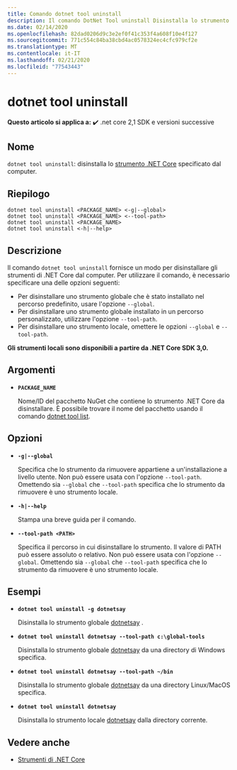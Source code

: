 ```yaml
---
title: Comando dotnet tool uninstall
description: Il comando DotNet Tool uninstall Disinstalla lo strumento .NET Core specificato dal computer.
ms.date: 02/14/2020
ms.openlocfilehash: 82dad0206d9c3e2ef0f41c353f4a608f10e4f127
ms.sourcegitcommit: 771c554c84ba38cbd4ac0578324ec4cfc979cf2e
ms.translationtype: MT
ms.contentlocale: it-IT
ms.lasthandoff: 02/21/2020
ms.locfileid: "77543443"
---
```

# <a name="dotnet-tool-uninstall"></a>dotnet tool uninstall

**Questo articolo si applica a:** ✔️ .net core 2,1 SDK e versioni successive

## <a name="name"></a>Nome

`dotnet tool uninstall`: disinstalla lo [strumento .NET Core](global-tools.md) specificato dal computer.

## <a name="synopsis"></a>Riepilogo

```dotnetcli
dotnet tool uninstall <PACKAGE_NAME> <-g|--global>
dotnet tool uninstall <PACKAGE_NAME> <--tool-path>
dotnet tool uninstall <PACKAGE_NAME>
dotnet tool uninstall <-h|--help>
```

## <a name="description"></a>Descrizione

Il comando `dotnet tool uninstall` fornisce un modo per disinstallare gli strumenti di .NET Core dal computer. Per utilizzare il comando, è necessario specificare una delle opzioni seguenti:

* Per disinstallare uno strumento globale che è stato installato nel percorso predefinito, usare l'opzione `--global`.
* Per disinstallare uno strumento globale installato in un percorso personalizzato, utilizzare l'opzione `--tool-path`.
* Per disinstallare uno strumento locale, omettere le opzioni `--global` e `--tool-path`.

**Gli strumenti locali sono disponibili a partire da .NET Core SDK 3,0.**

## <a name="arguments"></a>Argomenti

- **`PACKAGE_NAME`**

  Nome/ID del pacchetto NuGet che contiene lo strumento .NET Core da disinstallare. È possibile trovare il nome del pacchetto usando il comando [dotnet tool list](dotnet-tool-list.md).

## <a name="options"></a>Opzioni

- **`-g|--global`**

  Specifica che lo strumento da rimuovere appartiene a un'installazione a livello utente. Non può essere usata con l'opzione `--tool-path`. Omettendo sia `--global` che `--tool-path` specifica che lo strumento da rimuovere è uno strumento locale. 

- **`-h|--help`**

  Stampa una breve guida per il comando.

- **`--tool-path <PATH>`**

  Specifica il percorso in cui disinstallare lo strumento. Il valore di PATH può essere assoluto o relativo. Non può essere usata con l'opzione `--global`. Omettendo sia `--global` che `--tool-path` specifica che lo strumento da rimuovere è uno strumento locale. 

## <a name="examples"></a>Esempi

- **`dotnet tool uninstall -g dotnetsay`**

  Disinstalla lo strumento globale [dotnetsay](https://www.nuget.org/packages/dotnetsay/) .

- **`dotnet tool uninstall dotnetsay --tool-path c:\global-tools`**

  Disinstalla lo strumento globale [dotnetsay](https://www.nuget.org/packages/dotnetsay/) da una directory di Windows specifica.

- **`dotnet tool uninstall dotnetsay --tool-path ~/bin`**

  Disinstalla lo strumento globale [dotnetsay](https://www.nuget.org/packages/dotnetsay/) da una directory Linux/MacOS specifica.

- **`dotnet tool uninstall dotnetsay`**

  Disinstalla lo strumento locale [dotnetsay](https://www.nuget.org/packages/dotnetsay/) dalla directory corrente.

## <a name="see-also"></a>Vedere anche

- [Strumenti di .NET Core](global-tools.md)
